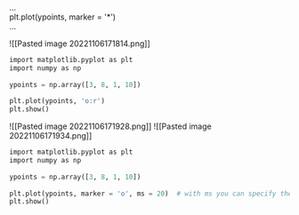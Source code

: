 ...  
plt.plot(ypoints, marker = '*')  
...

![[Pasted image 20221106171814.png]]

```python
import matplotlib.pyplot as plt  
import numpy as np  
  
ypoints = np.array([3, 8, 1, 10])  
  
plt.plot(ypoints, 'o:r')  
plt.show()
```

![[Pasted image 20221106171928.png]]
![[Pasted image 20221106171934.png]]

```python
import matplotlib.pyplot as plt  
import numpy as np  
  
ypoints = np.array([3, 8, 1, 10])  
  
plt.plot(ypoints, marker = 'o', ms = 20)  # with ms you can specify the size of the marker
plt.show()
```